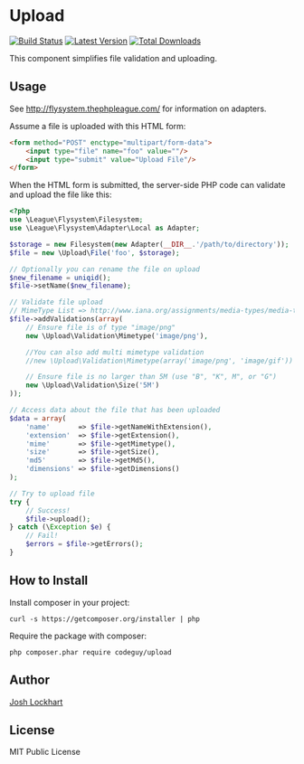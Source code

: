 # Upload

[![Build Status](https://img.shields.io/travis/brandonsavage/Upload.svg?style=flat-square)](https://travis-ci.org/brandonsavage/Upload)
[![Latest Version](https://img.shields.io/github/release/brandonsavage/Upload.svg?style=flat-square)](https://github.com/brandonsavage/Upload/releases)
[![Total Downloads](https://img.shields.io/packagist/dt/codeguy/upload.svg?style=flat-square)](https://packagist.org/packages/codeguy/upload)

This component simplifies file validation and uploading.

## Usage

See http://flysystem.thephpleague.com/ for information on adapters.

Assume a file is uploaded with this HTML form:

```html
<form method="POST" enctype="multipart/form-data">
    <input type="file" name="foo" value=""/>
    <input type="submit" value="Upload File"/>
</form>
```

When the HTML form is submitted, the server-side PHP code can validate and upload the file like this:

```php
<?php
use \League\Flysystem\Filesystem;
use \League\Flysystem\Adapter\Local as Adapter;

$storage = new Filesystem(new Adapter(__DIR__.'/path/to/directory'));
$file = new \Upload\File('foo', $storage);

// Optionally you can rename the file on upload
$new_filename = uniqid();
$file->setName($new_filename);

// Validate file upload
// MimeType List => http://www.iana.org/assignments/media-types/media-types.xhtml
$file->addValidations(array(
    // Ensure file is of type "image/png"
    new \Upload\Validation\Mimetype('image/png'),

    //You can also add multi mimetype validation
    //new \Upload\Validation\Mimetype(array('image/png', 'image/gif'))

    // Ensure file is no larger than 5M (use "B", "K", M", or "G")
    new \Upload\Validation\Size('5M')
));

// Access data about the file that has been uploaded
$data = array(
    'name'       => $file->getNameWithExtension(),
    'extension'  => $file->getExtension(),
    'mime'       => $file->getMimetype(),
    'size'       => $file->getSize(),
    'md5'        => $file->getMd5(),
    'dimensions' => $file->getDimensions()
);

// Try to upload file
try {
    // Success!
    $file->upload();
} catch (\Exception $e) {
    // Fail!
    $errors = $file->getErrors();
}
```

## How to Install

Install composer in your project:

```
curl -s https://getcomposer.org/installer | php
```

Require the package with composer:

```
php composer.phar require codeguy/upload
```

## Author

[Josh Lockhart](https://github.com/codeguy)

## License

MIT Public License
